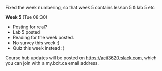 Fixed the week numbering, so that week 5 contains lesson 5 & lab 5 etc

**Week 5** (Tue 08:30)  
- Posting for real?
- Lab 5 posted
- Reading for the week posted. 
- No survey this week :)
- Quiz this week instead :(


Course hub updates will be posted on https://acit3620.slack.com, which you
can join with a my.bcit.ca email address.
